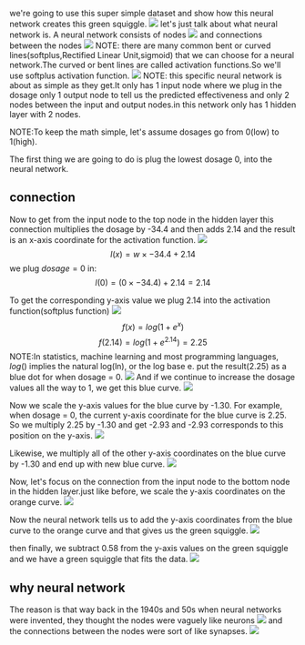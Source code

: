 we're going to use this super simple dataset and show how this neural network creates this green squiggle.
![](./alg_forward/1.png)
let's just talk about what neural network is.
A neural network consists of nodes
![](./alg_forward/2.png)
and connections between the nodes
![](./alg_forward/3.png)
NOTE: there are many common bent or curved lines(softplus,Rectified Linear Unit,sigmoid) that we can choose for a neural network.The curved or bent lines are called activation functions.So we'll use softplus activation function.
![](./alg_forward/4.png)
NOTE: this specific neural network is about as simple as they get.It only has 1 input node where we plug in the dosage only 1 output node to tell us the predicted effectiveness and only 2 nodes between the input and output nodes.in this network only has 1 hidden layer with 2 nodes.

NOTE:To keep the math simple, let's assume dosages go from 0(low) to 1(high).

The first thing we are going to do is plug the lowest dosage 0, into the neural network.

## connection
Now to get from the input node to the top node in the hidden layer this connection multiplies the dosage by -34.4 and then adds 2.14 and the result is an x-axis coordinate for the activation function.
![](./alg_forward/5.png)
$$l(x) =  w \times -34.4 + 2.14$$
we plug $dosage = 0$ in:
$$l(0) =  (0 \times -34.4) + 2.14 = 2.14 $$

To get the corresponding y-axis value we plug 2.14 into the activation function(softplus function)
![](./alg_forward/6.png)
$$ f(x)=log(1+e^x) $$
$$ f(2.14)=log(1+e^{2.14}) = 2.25 $$
NOTE:In statistics, machine learning and most programming languages, $log()$ implies the natural log(ln), or the log base e.
put the result(2.25) as a blue dot for when dosage = 0.
![](./alg_forward/7.png)
And if we continue to increase the dosage values all the way to 1, we get this blue curve.
![](./alg_forward/8.png)

Now we scale the y-axis values for the blue curve by -1.30. For example, when dosage = 0, the current y-axis coordinate for the blue curve is 2.25. So we multiply 2.25 by -1.30 and get -2.93 and -2.93 corresponds to this position on the y-axis.
![](./alg_forward/9.png)

Likewise, we multiply all of the other y-axis coordinates on the blue curve by -1.30 and end up with new blue curve.
![](./alg_forward/10.png)

Now, let's focus on the connection from the input node to the bottom node in the hidden layer.just like before, we scale the y-axis coordinates on the orange curve.
![](./alg_forward/11.png)

Now the neural network tells us to add the y-axis coordinates from the blue curve to the orange curve and that gives us the green squiggle.
![](./alg_forward/12.png)

then finally, we subtract 0.58 from the y-axis values on the green squiggle and we have a green squiggle that fits the data.
![](./alg_forward/13.png)

## why neural network
The reason is that way back in the 1940s and 50s when neural networks were invented, they thought the nodes were vaguely like neurons
![](./alg_forward/14.png)
and the connections between the nodes were sort of like synapses.
![](./alg_forward/15.png)









